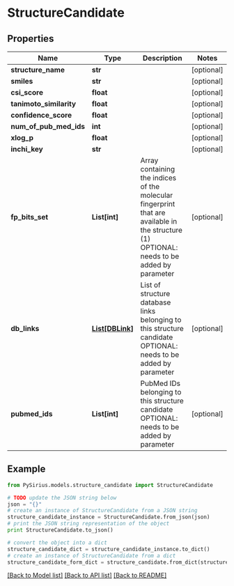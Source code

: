 # StructureCandidate



## Properties

Name | Type | Description | Notes
------------ | ------------- | ------------- | -------------
**structure_name** | **str** |  | [optional] 
**smiles** | **str** |  | [optional] 
**csi_score** | **float** |  | [optional] 
**tanimoto_similarity** | **float** |  | [optional] 
**confidence_score** | **float** |  | [optional] 
**num_of_pub_med_ids** | **int** |  | [optional] 
**xlog_p** | **float** |  | [optional] 
**inchi_key** | **str** |  | [optional] 
**fp_bits_set** | **List[int]** | Array containing the indices of the molecular fingerprint that are available in the structure (1)  OPTIONAL: needs to be added by parameter | [optional] 
**db_links** | [**List[DBLink]**](DBLink.md) | List of structure database links belonging to this structure candidate  OPTIONAL: needs to be added by parameter | [optional] 
**pubmed_ids** | **List[int]** | PubMed IDs belonging to this structure candidate  OPTIONAL: needs to be added by parameter | [optional] 

## Example

```python
from PySirius.models.structure_candidate import StructureCandidate

# TODO update the JSON string below
json = "{}"
# create an instance of StructureCandidate from a JSON string
structure_candidate_instance = StructureCandidate.from_json(json)
# print the JSON string representation of the object
print StructureCandidate.to_json()

# convert the object into a dict
structure_candidate_dict = structure_candidate_instance.to_dict()
# create an instance of StructureCandidate from a dict
structure_candidate_form_dict = structure_candidate.from_dict(structure_candidate_dict)
```
[[Back to Model list]](../README.md#documentation-for-models) [[Back to API list]](../README.md#documentation-for-api-endpoints) [[Back to README]](../README.md)


